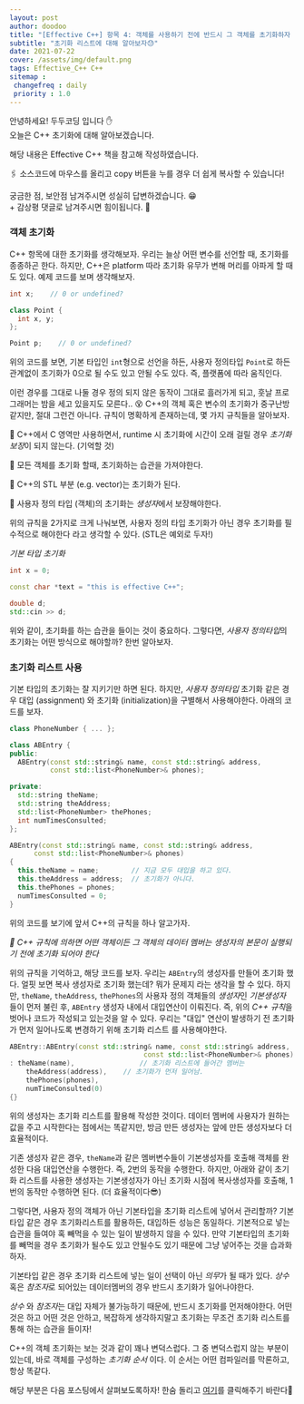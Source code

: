 ```yaml
---
layout: post
author: doodoo
title: "[Effective C++] 항목 4: 객체를 사용하기 전에 반드시 그 객체를 초기화하자 (1)"
subtitle: "초기화 리스트에 대해 알아보자😓"
date: 2021-07-22
cover: /assets/img/default.png
tags: Effective_C++ C++
sitemap :
 changefreq : daily
 priority : 1.0
---
```

안녕하세요! <span class="doodoo">두두코딩</span> 입니다 ✋ <br>
오늘은 C++ 초기화에 대해 알아보겠습니다.

해당 내용은 Effective C++ 책을 참고해 작성하였습니다.

🖇 소스코드에 마우스를 올리고 <span class="tip">copy</span> 버튼을 누를 경우 더 쉽게 복사할 수 있습니다!

궁금한 점, 보안점 남겨주시면 성실히 답변하겠습니다. 😁 <br>
\+ 감상평 댓글로 남겨주시면 힘이됩니다. 🙇

### 객체 초기화
C++ 항목에 대한 초기화를 생각해보자. 우리는 늘상 어떤 변수를 선언할 때, 초기화를 종종하곤 한다. 하지만, C++은 platform 따라 초기화 유무가 변해 머리를 아파게 할 때도 있다. 예제 코드를 보며 생각해보자.

```cpp
int x;    // 0 or undefined?

class Point {
  int x, y;
};

Point p;    // 0 or undefined?
```

위의 코드를 보면, 기본 타입인 `int`형으로 선언을 하든, 사용자 정의타입 `Point`로 하든 관계없이 초기화가 0으로 될 수도 있고 안될 수도 있다. 즉, 플랫폼에 따라 움직인다.

이런 경우를 그대로 나둘 경우 정의 되지 않은 동작이 그대로 흘러가게 되고, 훗날 프로그래머는 밤을 세고 있을지도 모른다.. 😵 C++의 객체 혹은 변수의 초기화가 중구난방 같지만, 절대 그런건 아니다. 규칙이 명확하게 존재하는데, <span class="tip">몇 가지 규칙들</span>을 알아보자.

🌱  C++에서 C 영역만 사용하면서, runtime 시 초기화에 시간이 오래 걸릴 경우 *초기화 보장*이 되지 않는다. (기억할 것)

🌱  모든 객체를 초기화 할때, 초기화하는 습관을 가져야한다.

🌱  C++의 STL 부분 (e.g. vector)는 초기화가 된다.

🌱 사용자 정의 타입 (객체)의 초기화는 *생성자*에서 보장해야한다.

위의 규칙을 2가지로 크게 나눠보면, 사용자 정의 타입 초기화가 아닌 경우 초기화를 필수적으로 해야한다 라고 생각할 수 있다. (STL은 예외로 두자!)

*기본 타입 초기화*

```cpp
int x = 0;

const char *text = "this is effective C++";

double d;
std::cin >> d;
```

위와 같이, 초기화를 하는 습관을 들이는 것이 중요하다. 그렇다면, *사용자 정의타입*의 초기화는 어떤 방식으로 해야할까? 한번 알아보자.

### 초기화 리스트 사용
기본 타입의 초기화는 잘 지키기만 하면 된다. 하지만, *사용자 정의타입* 초기화 같은 경우 <span class="tip">대입 (assignment)</span> 와 <span class="tip"> 초기화 (initialization)</span>을 구별해서 사용해야한다. 아래의 코드를 보자.

```cpp
class PhoneNumber { ... };

class ABEntry {
public:
  ABEntry(const std::string& name, const std::string& address,
          const std::list<PhoneNumber>& phones);

private:
  std::string theName;
  std::string theAddress;
  std::list<PhoneNumber> thePhones;
  int numTimesConsulted;
};

ABEntry(const std::string& name, const std::string& address,
      const std::list<PhoneNumber>& phones)
{
  this.theName = name;        // 지금 모두 대입을 하고 있다.
  this.theAddress = address;  // 초기화가 아니다.
  this.thePhones = phones;
  numTimesConsulted = 0;
}
```

위의 코드를 보기에 앞서 C++의 규칙을 하나 알고가자.

*💠 C++ 규칙에 의하면 어떤 객체이든 그 객체의 데이터 멤버는 생성자의 본문이 실행되기 전에 초기화 되어야 한다*

위의 규칙을 기억하고, 해당 코드를 보자. 우리는 `ABEntry`의 생성자를 만들어 초기화 했다. 얼핏 보면 복사 생성자로 초기화 했는데? 뭐가 문제지 라는 생각을 할 수 있다. 하지만, `theName`, `theAddress`, `thePhones`의 사용자 정의 객체들의 *생성자*인 *기본생성자* 들이 먼저 불린 후, `ABEntry` 생성자 내에서 대입연산이 이뤄진다. 즉, 위의 *C++ 규칙*을 벗어나 코드가 작성되고 있는것을 알 수 있다. 우리는 "대입" 연산이 발생하기 전 초기화가 먼저 일어나도록 변경하기 위해 <span class="tip"> 초기화 리스트</span> 를 사용해야한다.

```cpp
ABEntry::ABEntry(const std::string& name, const std::string& address,
								 const std::list<PhoneNumber>& phones)
: theName(name),				// 초기화 리스트에 들어간 멤버는
	theAddress(address),	// 초기화가 먼저 일어남.
	thePhones(phones),
	numTimeConsulted(0)
{}
```

위의 생성자는 <span class="tip"> 초기화 리스트</span>를 활용해 작성한 것이다.
데이터 멤버에 사용자가 원하는 값을 주고 시작한다는 점에서는 똑같지만, 방금 만든
생성자는 앞에 만든 생성자보다 더 효율적이다.

기존 생성자 같은 경우, `theName`과 같은 멤버변수들이 기본생성자를 호출해 객체를
완성한 다음 대입연산을 수행한다. 즉, 2번의 동작을 수행한다. 하지만, 아래와 같이
<span class="tip"> 초기화 리스트</span>를 사용한 생성자는 기본생성자가 아닌
초기화 시점에 복사생성자를 호출해, 1번의 동작만 수행하면 된다. (더 효율적이다😎)

그렇다면, 사용자 정의 객체가 아닌 기본타입을 <span class="tip"> 초기화
리스트</span>에 넣어서 관리할까? 기본타입 같은 경우 초기화리스트를 활용하든,
	대입하든 성능은 동일하다. 기본적으로 넣는 습관을 들여야 혹 빼먹을 수 있는 일이
	발생하지 않을 수 있다. 만약 기본타입의 초기화를 빼먹을 경우 초기화가 될수도
	있고 안될수도 있기 때문에 그냥 넣어주는 것을 습과화 하자.

기본타입 같은 경우 <span class="tip"> 초기화 리스트</span>에 넣는 일이 선택이
아닌 *의무*가 될 때가 있다. *상수* 혹은 *참조자*로 되어있는 데이터멤버의 경우
반드시 초기화가 일어나야한다.

*상수* 와 *참조자*는 대입 자체가 불가능하기 때문에, 반드시 초기화를
먼저해야한다. 어떤 것은 하고 어떤 것은 안하고, 복잡하게 생각하지말고 초기화는
무조건 <span class="tip"> 초기화 리스트</span>를 통해 하는 습관을 들이자!

C++의 객체 초기화는 보는 것과 같이 꽤나 변덕스럽다. 그 중 변덕스럽지 않는 부분이
있는데, 바로 객체를 구성하는 *초기화 순서* 이다. 이 순서는 어떤 컴파일러를
막론하고, 항상 똑같다.

해당 부분은 다음 포스팅에서 살펴보도록하자! 한숨 돌리고 [여기]()를 클릭해주기
바란다😤
